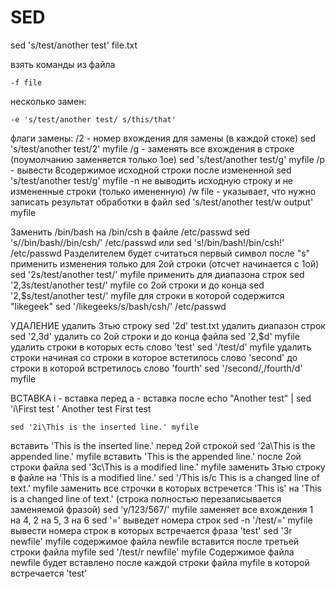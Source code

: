 # SED

sed 's/test/another test' file.txt

взять команды из файла

	-f file
	
несколько замен:

	-e 's/test/another test/ s/this/that'


флаги замены:
/2	-	номер вхождения для замены (в каждой стоке)
	sed 's/test/another test/2' myfile
/g	-	заменять все вхождения в строке (поумолчанию заменяется только 1ое)
	sed 's/test/another test/g' myfile
/p	-	вывести 8содержимое исходной строки после измененной
	sed 's/test/another test/g' myfile
	-n не выводить исходную строку и не измененные строки (только имененную)
/w file	-	указывает, что нужно записать результат обработки в файл
	sed 's/test/another test/w output' myfile

Заменить /bin/bash на /bin/csh в файле /etc/passwd
	sed 's/\/bin\/bash/\/bin\/csh/' /etc/passwd
	или
	sed 's!/bin/bash!/bin/csh!' /etc/passwd
	Разделителем будет считаться первый символ после "s"
применить изменения только для 2ой строки (отсчет начинается с 1ой)
	sed '2s/test/another test/' myfile
применить для диапазона строк
	sed '2,3s/test/another test/' myfile
со 2ой строки и до конца
	sed '2,$s/test/another test/' myfile
для строки в которой содержится "likegeek"
	sed '/likegeeks/s/bash/csh/' /etc/passwd

УДАЛЕНИЕ
удалить 3тью строку
	sed '2d' test.txt
удалить диапазон строк
	sed '2,3d'
удалить со 2ой строки и до конца файла
	sed '2,$d' myfile
удалить строки в которых есть слово 'test'
	sed '/test/d' myfile
удалить строки начиная со строки в которое встетилось слово 'second' до строки в которой встретилось слово 'fourth'
	sed '/second/,/fourth/d' myfile

ВСТАВКА
	i	- вставка перед
	a  	- вставка после
	echo "Another test" | sed 'i\First test '
Another test
First test

	sed '2i\This is the inserted line.' myfile
вставить 'This is the inserted line.' перед 2ой строкой
	sed '2a\This is the appended line.' myfile
вставить 'This is the appended line.' после 2ой строки файла
	sed '3c\This is a modified line.' myfile
заменить 3тью строку в файле на 'This is a modified line.'
	sed '/This is/c This is a changed line of text.' myfile
заменить все строчки в которых встречется 'This is' на 'This is a changed line of text.' (строка полностью перезаписывается заменяемой фразой)
	sed 'y/123/567/' myfile
заменяет все вхождения 1 на 4, 2 на 5, 3 на 6
	sed '='
выведет номера строк
	sed -n '/test/=' myfile
вывести номера строк в которых встречается фраза 'test'
	sed '3r newfile' myfile
содержимое файла newfile вставится после третьей строки файла myfile
	sed '/test/r newfile' myfile
Содержимое файла newfile будет вставлено после каждой строки файла myfile в которой встречается 'test'

